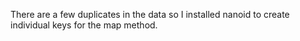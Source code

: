 There are a few duplicates in the data so I installed nanoid to create individual keys for the map method.
